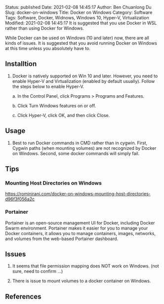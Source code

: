 Status: published
Date: 2021-02-08 14:45:17
Author: Ben Chuanlong Du
Slug: docker-on-windows
Title: Docker on Windows
Category: Software
Tags: Software, Docker, Widnows, Windows 10, Hyper-V, Virtualization
Modified: 2021-02-08 14:45:17
It is suggested that you use Docker in WSL 
rather than using Docker for Windows.


While Docker can be used on Windows (10 and later) now, 
there are all kinds of issues. 
It is suggested that you avoid running Docker on Windows at this time 
unless you absolutely have to.

## Installtion

1. Docker is natively supported on Win 10 and later. 
However, 
you need to enable Hyper-V and Virtualization (enabled by default usually).
Follow the steps below to enable Hyper-V.

    a. In the Control Panel, click Programs > Programs and Features.

    b. Click Turn Windows features on or off.

    c. Click Hyper-V, click OK, and then click Close.

## Usage

1. Best to run Docker commands in CMD rather than in cygwin.
First, 
Cygwin paths (when mounting volumes) are not recognized by Docker on Windows.
Second, 
some docker commands will simply fail.

## Tips


### Mounting Host Directories on Windows

https://rominirani.com/docker-on-windows-mounting-host-directories-d96f3f056a2c

### Portainer

Portainer is an open-source management UI for Docker, 
including Docker Swarm environment. 
Portainer makes it easier for you to manage your Docker containers, 
it allows you to manage containers, images, networks, and volumes from the web-based Portainer dashboard.

## Issues 

1. It seems that file permission mapping does NOT work on Windows.
(not sure, need to confirm ...)

2. There is issue to mount volumes to a docker container on Windows. 

## References